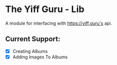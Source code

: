# The Yiff Guru - Lib
A module for interfacing with https://yiff.guru's api.

## Current Support:
- [x] Creating Albums
- [x] Adding Images To Albums
